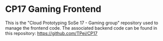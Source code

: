 # CP17 Gaming Frontend
This is the "Cloud Prototyping SoSe 17 - Gaming group" repository used to manage the frontend code. The associated backend code can be found in this repository: https://github.com/TPei/CP17
